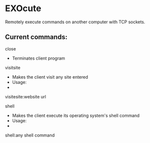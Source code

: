 # EXOcute
Remotely execute commands on another computer with TCP sockets.

## Current commands:                                                                                                                  
close 

* Terminates client program

visitsite
* Makes the client visit any site entered
 * Usage:
 * 
  visitesite:website url
  


shell 
* Makes the client execute its operating system's shell command
 * Usage: 
 * 
  shell:any shell command



